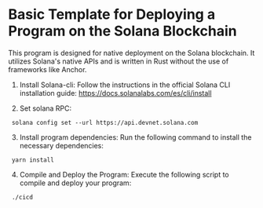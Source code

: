 # Basic Template for Deploying a Program on the Solana Blockchain

This program is designed for native deployment on the Solana blockchain. It utilizes Solana's native APIs and is written in Rust without the use of frameworks like Anchor.

 1. Install Solana-cli:
 Follow the instructions in the official Solana CLI installation guide: https://docs.solanalabs.com/es/cli/install

 2. Set solana RPC:
  ```
   solana config set --url https://api.devnet.solana.com
  ```
    
 3. Install program dependencies:
 Run the following command to install the necessary dependencies: 
  ```
   yarn install
  ```
 4. Compile and Deploy the Program:
 Execute the following script to compile and deploy your program:
  ```
   ./cicd
  ```
